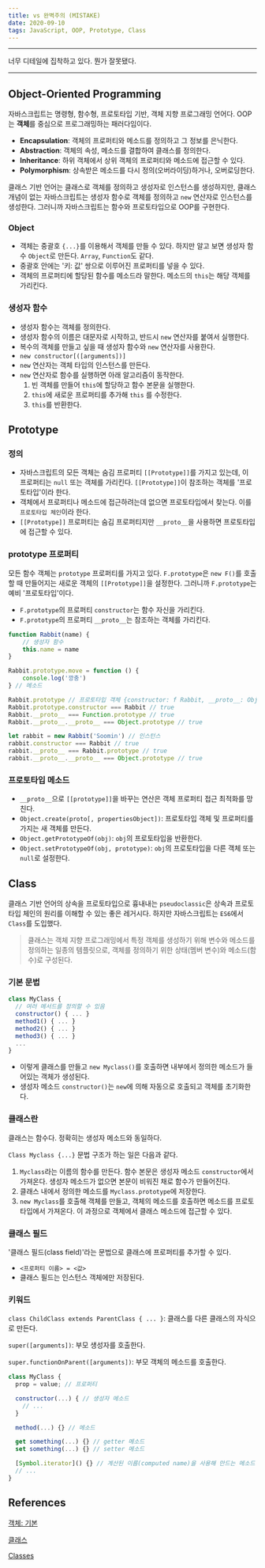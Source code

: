 ```yaml
---
title: vs 완벽주의 (MISTAKE)
date: 2020-09-10
tags: JavaScript, OOP, Prototype, Class
---
```


---

너무 디테일에 집착하고 있다. 뭔가 잘못됐다.

---

## Object-Oriented Programming

자바스크립트는 명령형, 함수형, 프로토타입 기반, 객체 지향 프로그래밍 언어다. OOP는 **객체**를 중심으로 프로그래밍하는 패러다임이다.

- **Encapsulation**: 객체의 프로퍼티와 메소드를 정의하고 그 정보를 은닉한다.
- **Abstraction**: 객체의 속성, 메소드를 결합하여 클래스를 정의한다.
- **Inheritance**: 하위 객체에서 상위 객체의 프로퍼티와 메소드에 접근할 수 있다.
- **Polymorphism**: 상속받은 메소드를 다시 정의(오버라이딩)하거나, 오버로딩한다.

클래스 기반 언어는 클래스로 객체를 정의하고 생성자로 인스턴스를 생성하지만, 클래스 개념이 없는 자바스크립트는 생성자 함수로 객체를 정의하고 `new` 연산자로 인스턴스를 생성한다. 그러니까 자바스크립트는 함수와 프로토타입으로 OOP를 구현한다.

### Object

- 객체는 중괄호 `{...}`를 이용해서 객체를 만들 수 있다. 하지만 알고 보면 생성자 함수 `Object`로 만든다. `Array`, `Function`도 같다.
- 중괄호 안에는 '키: 값' 쌍으로 이루어진 프로퍼티를 넣을 수 있다.
- 객체의 프로퍼티에 할당된 함수를 메소드라 말한다. 메소드의 `this`는 해당 객체를 가리킨다.

### 생성자 함수

- 생성자 함수는 객체를 정의한다.
- 생성자 함수의 이름은 대문자로 시작하고, 반드시 `new` 연산자를 붙여서 실행한다.
- 복수의 객체를 만들고 싶을 때 생성자 함수와 `new` 연산자를 사용한다.
- `new constructor[([arguments])]`
- `new` 연산자는 객체 타입의 인스턴스를 만든다.
- `new` 연산자로 함수를 실행하면 아래 알고리즘이 동작한다.
  1. 빈 객체를 만들어 `this`에 할당하고 함수 본문을 실행한다.
  2. `this`에 새로운 프로퍼티를 추가해 `this` 를 수정한다.
  3. `this`를 반환한다.

## Prototype

### 정의

- 자바스크립트의 모든 객체는 숨김 프로퍼티 `[[Prototype]]`를 가지고 있는데, 이 프로퍼티는 `null` 또는 객체를 가리킨다. `[[Prototype]]`이 참조하는 객체를 '프로토타입'이라 한다.
- 객체에서 프로퍼티나 메소드에 접근하려는데 없으면 프로토타입에서 찾는다. 이를 `프로토타입 체인`이라 한다.
- `[[Prototype]]` 프로퍼티는 숨김 프로퍼티지만 `__proto__`을 사용하면 프로토타입에 접근할 수 있다.

### prototype 프로퍼티

모든 함수 객체는 `prototype` 프로퍼티를 가지고 있다. `F.prototype`은 `new F()`를 호출할 때 만들어지는 새로운 객체의 `[[Prototype]]`을 설정한다. 그러니까 `F.prototype`는 예비 '프로토타입'이다.

- `F.prototype`의 프로퍼티 `constructor`는 함수 자신을 가리킨다.
- `F.prototype`의 프로퍼티 `__proto__`는 참조하는 객체를 가리킨다.

```javascript
function Rabbit(name) {
	// 생성자 함수
	this.name = name
}

Rabbit.prototype.move = function () {
	console.log('깡충')
} // 메소드

Rabbit.prototype // 프로토타입 객체 {constructor: f Rabbit, __proto__: Object}
Rabbit.prototype.constructor === Rabbit // true
Rabbit.__proto__ === Function.prototype // true
Rabbit.__proto__.__proto__ === Object.prototype // true

let rabbit = new Rabbit('Soomin') // 인스턴스
rabbit.constructor === Rabbit // true
rabbit.__proto__ === Rabbit.prototype // true
rabbit.__proto__.__proto__ === Object.prototype // true
```

### 프로토타입 메소드

- `__proto__`으로 `[[prototype]]`을 바꾸는 연산은 객체 프로퍼티 접근 최적화를 망친다.
- `Object.create(proto[, propertiesObject])`: 프로토타입 객체 및 프로퍼티를 가지는 새 객체를 만든다.
- `Object.getPrototypeOf(obj)`: `obj`의 프로토타입을 반환한다.
- `Object.setPrototypeOf(obj, prototype)`: `obj`의 프로토타입을 다른 객체 또는 `null`로 설정한다.

## Class

클래스 기반 언어의 상속을 프로토타입으로 흉내내는 `pseudoclassic`은 상속과 프로토타입 체인의 원리를 이해할 수 있는 좋은 레거시다. 하지만 자바스크립트는 `ES6`에서 `Class`를 도입했다.

> 클래스는 객체 지향 프로그래밍에서 특정 객체를 생성하기 위해 변수와 메소드를 정의하는 일종의 템플릿으로, 객체를 정의하기 위한 상태(멤버 변수)와 메소드(함수)로 구성된다.

### 기본 문법

```javascript
class MyClass {
  // 여러 메서드를 정의할 수 있음
  constructor() { ... }
  method1() { ... }
  method2() { ... }
  method3() { ... }
  ...
}
```

- 이렇게 클래스를 만들고 `new Myclass()`를 호출하면 내부에서 정의한 메소드가 들어있는 객체가 생성된다.
- 생성자 메소드 `constructor()`는 `new`에 의해 자동으로 호출되고 객체를 초기화한다.

### 클래스란

클래스는 함수다. 정확히는 생성자 메소드와 동일하다.

`Class Myclass {...}` 문법 구조가 하는 일은 다음과 같다.

1. `Myclass`라는 이름의 함수를 만든다. 함수 본문은 생성자 메소드 `constructor`에서 가져온다. 생성자 메소드가 없으면 본문이 비워진 채로 함수가 만들어진다.
2. 클래스 내에서 정의한 메소드를 `Myclass.prototype`에 저장한다.
3. `new Myclass`를 호출해 객체를 만들고, 객체의 메소드를 호출하면 메소드를 프로토타입에서 가져온다. 이 과정으로 객체에서 클래스 메소드에 접근할 수 있다.

### 클래스 필드

'클래스 필드(class field)'라는 문법으로 클래스에 프로퍼티를 추가할 수 있다.

- `<프로퍼티 이름> = <값>`
- 클래스 필드는 인스턴스 객체에만 저장된다.

### 키워드

`class ChildClass extends ParentClass { ... }`: 클래스를 다른 클래스의 자식으로 만든다.

`super([arguments])`: 부모 생성자를 호출한다.

`super.functionOnParent([arguments])`: 부모 객체의 메소드를 호출한다.

```javascript
class MyClass {
  prop = value; // 프로퍼티

  constructor(...) { // 생성자 메소드
    // ...
  }

  method(...) {} // 메소드

  get something(...) {} // getter 메소드
  set something(...) {} // setter 메소드

  [Symbol.iterator]() {} // 계산된 이름(computed name)을 사용해 만드는 메소드 (심볼)
  // ...
}
```

## References

[객체: 기본](https://ko.javascript.info/object-basics)

[클래스](https://ko.javascript.info/classes)

[Classes](https://developer.mozilla.org/ko/docs/Web/JavaScript/Reference/Classes)
